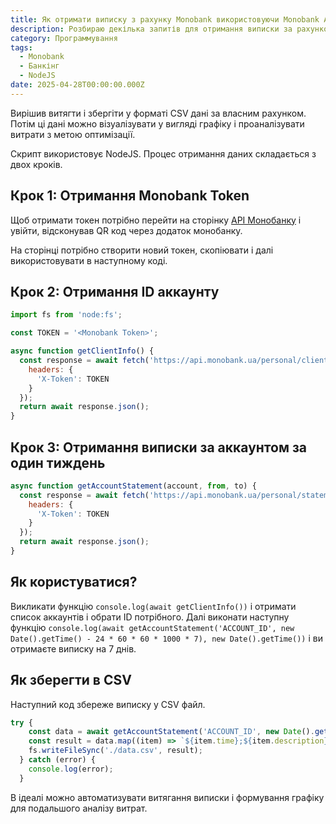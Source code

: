 ```yaml
---
title: Як отримати виписку з рахунку Monobank використовуючи Monobank API
description: Розбираю декілька запитів для отримання виписки за рахунком через Monobank API
category: Программування
tags:
  - Monobank
  - Банкінг
  - NodeJS
date: 2025-04-28T00:00:00.000Z
---
```

Вирішив витягти і збергіти у форматі CSV дані за власним рахунком. Потім ці дані можно візуалізувати у вигляді графіку і проаналізувати витрати з метою оптимізації.

Скрипт використовує NodeJS. Процес отримання даних складається з двох кроків.

## Крок 1: Отримання Monobank Token

Щоб отримати токен потрібно перейти на сторінку [API Монобанку](https://api.monobank.ua/index.html) і увійти, відсконував QR код через додаток монобанку.

На сторінці потрібно створити новий токен, скопіювати і далі використовувати в наступному коді.

## Крок 2: Отримання ID аккаунту

```js
import fs from 'node:fs';

const TOKEN = '<Monobank Token>';

async function getClientInfo() {
  const response = await fetch('https://api.monobank.ua/personal/client-info', {
    headers: {
      'X-Token': TOKEN
    }
  });
  return await response.json();
}
```

## Крок 3: Отримання виписки за аккаунтом за один тиждень

```js
async function getAccountStatement(account, from, to) {
  const response = await fetch('https://api.monobank.ua/personal/statement/{account}/{from}/{to}'.replace('{account}', account).replace('{from}', from).replace('{to}', to), {
    headers: {
      'X-Token': TOKEN
    }
  });
  return await response.json();
}
```

## Як користуватися?

Викликати функцію `console.log(await getClientInfo())` і отримати список аккаунтів і обрати ID потрібного. Далі виконати наступну функцію `console.log(await getAccountStatement('ACCOUNT_ID', new Date().getTime() - 24 * 60 * 60 * 1000 * 7), new Date().getTime())` і ви отримаєте виписку на 7 днів.

## Як зберегти в CSV

Наступний код збереже виписку у CSV файл.

```js
try {
    const data = await getAccountStatement('ACCOUNT_ID', new Date().getTime() - 24 * 60 * 60 * 1000 * 7, new Date().getTime());
    const result = data.map((item) => `${item.time};${item.description};${item.amount};${item.balance}`).join('\n');
    fs.writeFileSync('./data.csv', result);
  } catch (error) {
    console.log(error);
  }
```

В ідеалі можно автоматизувати витягання виписки і формування графіку для подальшого аналізу витрат.